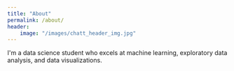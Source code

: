 ```yaml
---
title: "About"
permalink: /about/
header:
    image: "/images/chatt_header_img.jpg"
---
```


I'm a data science student who excels at machine learning, exploratory data analysis,
and data visualizations.